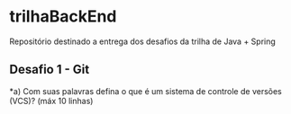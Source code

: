 # trilhaBackEnd
Repositório destinado a entrega dos desafios da trilha de Java + Spring

## Desafio 1 - Git

*a) Com suas palavras defina o que é um sistema de controle de versões (VCS)? (máx 10 linhas) 




